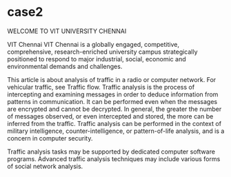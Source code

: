 # case2

WELCOME TO VIT UNIVERSITY CHENNAI
 
VIT  Chennai 
VIT Chennai is a globally engaged, competitive, comprehensive, research-enriched university campus strategically positioned to respond to major industrial, social, economic and environmental demands and challenges.

This article is about analysis of traffic in a radio or computer network. For vehicular traffic, see Traffic flow.
Traffic analysis is the process of intercepting and examining messages in order to deduce information from patterns in communication. It can be performed even when the messages are encrypted and cannot be decrypted. In general, the greater the number of messages observed, or even intercepted and stored, the more can be inferred from the traffic. Traffic analysis can be performed in the context of military intelligence, counter-intelligence, or pattern-of-life analysis, and is a concern in computer security.

Traffic analysis tasks may be supported by dedicated computer software programs. Advanced traffic analysis techniques may include various forms of social network analysis.

